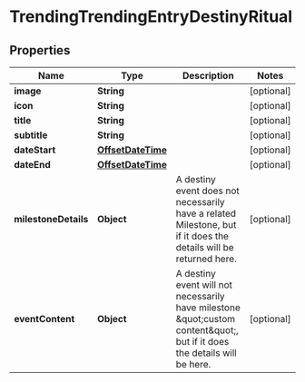
# TrendingTrendingEntryDestinyRitual

## Properties
Name | Type | Description | Notes
------------ | ------------- | ------------- | -------------
**image** | **String** |  |  [optional]
**icon** | **String** |  |  [optional]
**title** | **String** |  |  [optional]
**subtitle** | **String** |  |  [optional]
**dateStart** | [**OffsetDateTime**](OffsetDateTime.md) |  |  [optional]
**dateEnd** | [**OffsetDateTime**](OffsetDateTime.md) |  |  [optional]
**milestoneDetails** | **Object** | A destiny event does not necessarily have a related Milestone, but if it does the details will be returned here. |  [optional]
**eventContent** | **Object** | A destiny event will not necessarily have milestone \&quot;custom content\&quot;, but if it does the details will be here. |  [optional]




